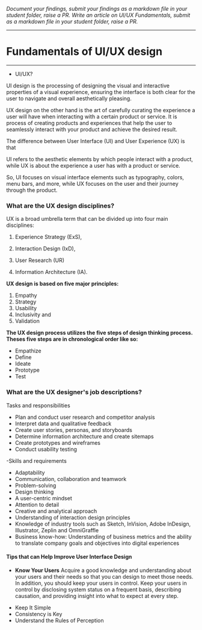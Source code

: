 *Document your findings, submit your findings as a markdown file in your student folder, raise a PR. Write an article on UI/UX Fundamentals, submit as a markdown file in your student folder, raise a PR.*
- - -
# Fundamentals of UI/UX design
- - -
- UI/UX?

UI design is the processing of designing the visual and interactive properties of a visual experience, ensuring the interface is both clear for the user to navigate and overall aesthetically pleasing.

UX design on the other hand is the art of carefully curating the experience a user will have when interacting with a certain product or service. It is process of creating products and experiences that help the user to seamlessly interact with your product and achieve the desired result.

The difference between User Interface (UI) and User Experience (UX) is that 

UI refers to the aesthetic elements by which people interact with a product, while UX is about the experience a user has with a product or service.

So, UI focuses on visual interface elements such as typography, colors, menu bars, and more, while UX focuses on the user and their journey through the product.

### What are the UX design disciplines?

UX is a broad umbrella term that can be divided up into four main disciplines: 

1. Experience Strategy (ExS),

2. Interaction Design (IxD), 

3. User Research (UR)

4. Information Architecture (IA).

**UX design is based on five major principles:**

1. Empathy
2. Strategy
3. Usability
4. Inclusivity and
5. Validation

**The UX design process utilizes the five steps of design thinking process. Theses five steps are in chronological order like so:**

* Empathize
* Define
* Ideate
* Prototype
* Test

### What are the UX designer's job descriptions?

Tasks and responsibilities

* Plan and conduct user research and competitor analysis
* Interpret data and qualitative feedback
* Create user stories, personas, and storyboards
* Determine information architecture and create sitemaps
* Create prototypes and wireframes
* Conduct usability testing

-Skills and requirements
* Adaptability
* Communication, collaboration and teamwork
* Problem-solving
* Design thinking
* A user-centric mindset
* Attention to detail
* Creative and analytical approach
* Understanding of interaction design principles
* Knowledge of industry tools such as Sketch, InVision, Adobe InDesign, Illustrator, Zeplin and OmniGraffle
* Business know-how: Understanding of business metrics and the ability to translate company goals and objectives into digital experiences

#### Tips that can Help Improve User Interface Design
* **Know Your Users**
 Acquire a good knowledge and understanding about your users and their needs so that you can design to meet those needs. 
In addition, you should keep your users in control. Keep your users in control by disclosing system status on a frequent basis, describing causation, and providing insight into what to expect at every step.

- Keep It Simple
- Consistency is Key
- Understand the Rules of Perception